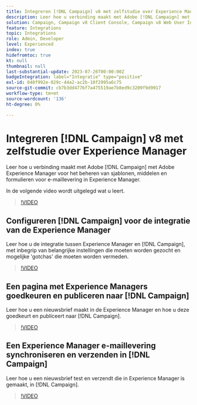 ```yaml
---
title: Integreren [!DNL Campaign] v8 met zelfstudie over Experience Manager
description: Leer hoe u verbinding maakt met Adobe [!DNL Campaign] met Adobe Experience Manager voor het beheren van sjablonen, middelen en formulieren voor e-maillevering in Experience Manager.
solution: Campaign, Campaign v8 Client Console, Campaign v8 Web User Interface, Experience Manager
feature: Integrations
topic: Integrations
role: Admin, Developer
level: Experienced
index: true
hidefromtoc: true
kt: null
thumbnail: null
last-substantial-update: 2023-07-26T00:00:00Z
badgeIntegration: label="Integratie" type="positive"
exl-id: 040f992e-029c-44a2-ac2b-10f2995a6c75
source-git-commit: cb7b3dd4776f7a475519ae7b8ed9c3209f9d9917
workflow-type: tm+mt
source-wordcount: '136'
ht-degree: 0%

---
```


# Integreren [!DNL Campaign] v8 met zelfstudie over Experience Manager

Leer hoe u verbinding maakt met Adobe [!DNL Campaign] met Adobe Experience Manager voor het beheren van sjablonen, middelen en formulieren voor e-maillevering in Experience Manager.

In de volgende video wordt uitgelegd wat u leert.

>[!VIDEO](https://video.tv.adobe.com/v/340319?quality=12&learn=on)

## Configureren [!DNL Campaign] voor de integratie van de Experience Manager

Leer hoe u de integratie tussen Experience Manager en [!DNL Campaign], met inbegrip van belangrijke instellingen die moeten worden gezocht en mogelijke &#39;gotchas&#39; die moeten worden vermeden.

>[!VIDEO](https://video.tv.adobe.com/v/340121?quality=12&learn=on)

## Een pagina met Experience Managers goedkeuren en publiceren naar [!DNL Campaign]

Leer hoe u een nieuwsbrief maakt in de Experience Manager en hoe u deze goedkeurt en publiceert naar [!DNL Campaign].

>[!VIDEO](https://video.tv.adobe.com/v/340678?quality=12&learn=on)

## Een Experience Manager e-maillevering synchroniseren en verzenden in [!DNL Campaign]

Leer hoe u een nieuwsbrief test en verzendt die in Experience Manager is gemaakt, in [!DNL Campaign].

>[!VIDEO](https://video.tv.adobe.com/v/340151?quality=12&learn=on)
